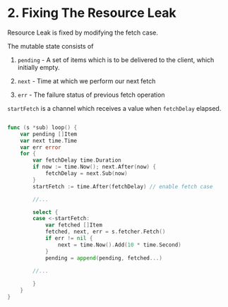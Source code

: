 # 2. Fixing The Resource Leak

Resource Leak is fixed by modifying the fetch case.

The mutable state consists of

1. `pending` - A set of items which is to be delivered to the client, which
    initially empty.

2. `next` - Time at which we perform our next fetch

3. `err` - The failure status of previous fetch operation

`startFetch` is a channel which receives a value when `fetchDelay` elapsed.

```go

func (s *sub) loop() {
    var pending []Item
    var next time.Time
    var err error
    for {
        var fetchDelay time.Duration
        if now := time.Now(); next.After(now) {
            fetchDelay = next.Sub(now)
        }
        startFetch := time.After(fetchDelay) // enable fetch case

        //...

        select {
        case <-startFetch:
            var fetched []Item
            fetched, next, err = s.fetcher.Fetch()
            if err != nil {
                next = time.Now().Add(10 * time.Second)
            }
            pending = append(pending, fetched...)
        
        //...

        }
    }
}


```
